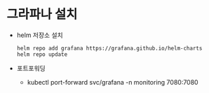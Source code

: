 # 그라파나 설치
- helm 저장소 설치
    ```angular2html
    helm repo add grafana https://grafana.github.io/helm-charts
    helm repo update
    ```
    
- 포트포워딩
  - kubectl port-forward svc/grafana -n monitoring 7080:7080